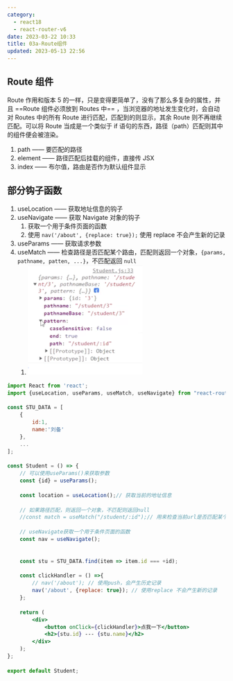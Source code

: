 ```yaml
---
category: 
  - react18
  - react-router-v6
date: 2023-03-22 10:33
title: 03a-Route组件
updated: 2023-05-13 22:56
---
```


## Route 组件

Route 作用和版本 5 的一样，只是变得更简单了，没有了那么多复杂的属性，并且 ==Route 组件必须放到 Routes 中== ，当浏览器的地址发生变化时，会自动对 Routes 中的所有 Route 进行匹配，匹配到的则显示，其余 Route 则不再继续匹配。可以将 Route 当成是一个类似于 if 语句的东西，路径（path）匹配则其中的组件便会被渲染。

1.  path —— 要匹配的路径
2.  element —— 路径匹配后挂载的组件，直接传 JSX
3.  index —— 布尔值，路由是否作为默认组件显示

## 部分钩子函数

1.  useLocation —— 获取地址信息的钩子
2.  useNavigate —— 获取 Navigate 对象的钩子
    1. 获取一个用于条件页面的函数
    2. 使用 `nav('/about', {replace: true});` 使用 replace 不会产生新的记录
3.  useParams —— 获取请求参数
4.  useMatch —— 检查路径是否匹配某个路由，匹配则返回一个对象，`{params, pathname, patten, ...}`，不匹配返回 `null`
    1. ![](./_images/image-2023-03-22_10-48-11-773-03a-Route组件.png)

```jsx
import React from 'react';
import {useLocation, useParams, useMatch, useNavigate} from "react-router-dom";

const STU_DATA = [
    {
        id:1,
        name:'刘备'
    },
    ...
];

const Student = () => {
    // 可以使用useParams()来获取参数
    const {id} = useParams();

    const location = useLocation();// 获取当前的地址信息

    // 如果路径匹配，则返回一个对象，不匹配则返回null
    //const match = useMatch("/student/:id");// 用来检查当前url是否匹配某个路由

    // useNavigate获取一个用于条件页面的函数
    const nav = useNavigate();


    const stu = STU_DATA.find(item => item.id === +id);

    const clickHandler = () =>{
        // nav('/about'); // 使用push，会产生历史记录
        nav('/about', {replace: true}); // 使用replace 不会产生新的记录
    };

    return (
        <div>
            <button onClick={clickHandler}>点我一下</button>
            <h2>{stu.id} --- {stu.name}</h2>
        </div>
    );
};

export default Student;

```
